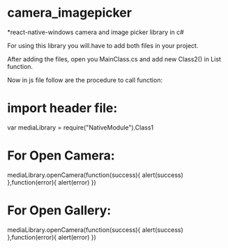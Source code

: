 # camera_imagepicker
*react-native-windows camera and image picker library in c#

For using this library you will.have to add both files in your project.

After adding the files, open you MainClass.cs and add new Class2() in List function.

Now in js file follow are the procedure to call function:

# import header file:

var mediaLibrary = require("NativeModule").Class1


# For Open Camera:

mediaLibrary.openCamera(function(success){
alert(success)
},function(error){
alert(error)
})

# For Open Gallery:

mediaLibrary.openCamera(function(success){
alert(success)
},function(error){
alert(error)
})
